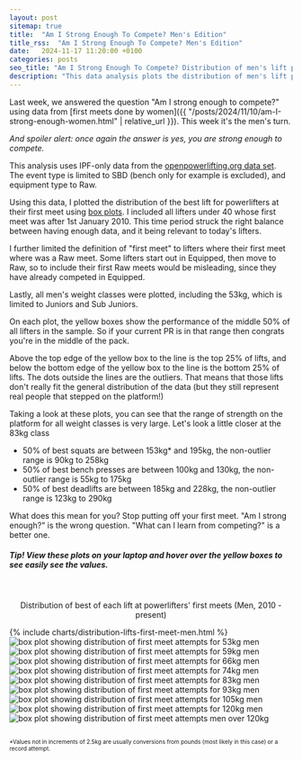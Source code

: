 ```yaml
---
layout: post
sitemap: true
title:  "Am I Strong Enough To Compete? Men's Edition"
title_rss:  "Am I Strong Enough To Compete? Men's Edition"
date:   2024-11-17 11:20:00 +0100
categories: posts
seo_title: "Am I Strong Enough To Compete? Distribution of men's lift performance in first meets by weight class"
description: "This data analysis plots the distribution of men's lift performance in first meets by weight class. The data comes from the openpowerlifting database."
---
```


Last week, we answered the question "Am I strong enough to compete?" using data from [first meets done by women]({{ "/posts/2024/11/10/am-I-strong-enough-women.html" | relative_url }}). This week it's the men's turn.

<p style="font-style: italic;">And spoiler alert: once again the answer is yes, you are strong enough to compete.</p>

This analysis uses IPF-only data from the [openpowerlifting.org data set](https://www.openpowerlifting.org/). The event type is limited to SBD (bench only for example is excluded), and equipment type to Raw.

Using this data, I plotted the distribution of the best lift for powerlifters at their first meet using [box plots](https://www.jmp.com/en_nl/statistics-knowledge-portal/exploratory-data-analysis/box-plot.html). I included all lifters under 40 whose first meet was after 1st January 2010. This time period struck the right balance between having enough data, and it being relevant to today's lifters. 

I further limited the definition of "first meet" to lifters where their first meet where was a Raw meet. Some lifters start out in Equipped, then move to Raw, so to include their first Raw meets would be misleading, since they have already competed in Equipped.

Lastly, all men's weight classes were plotted, including the 53kg, which is limited to Juniors and Sub Juniors.

On each plot, the yellow boxes show the performance of the middle 50% of all lifters in the sample. So if your current PR is in that range then congrats you're in the middle of the pack.

Above the top edge of the yellow box to the line is the top 25% of lifts, and below the bottom edge of the yellow box to the line is the bottom 25% of lifts. The dots outside the lines are the outliers.
That means that those lifts don't really fit the general distribution of the data (but they still represent real people that stepped on the platform!)

Taking a look at these plots, you can see that the range of strength on the platform for all weight classes is very large. Let's look a little closer at the 83kg class

- 50% of best squats are between 153kg* and 195kg, the non-outlier range is 90kg to 258kg
- 50% of best bench presses are between 100kg and 130kg, the non-outlier range is 55kg to 175kg
- 50% of best deadlifts are between 185kg and 228kg, the non-outlier range is 123kg to 290kg

What does this mean for you? Stop putting off your first meet. "Am I strong enough?" is the wrong question. "What can I learn from competing?" is a better one.

##### Tip! View these plots on your laptop and hover over the yellow boxes to see easily see the values.

<br>

<p style="text-align:center">Distribution of best of each lift at powerlifters' first meets (Men, 2010 - present)</p>

<div class="custom-chart-grid">
  <div class="html-content-grid">
    {% include charts/distribution-lifts-first-meet-men.html %}
  </div>
  <div class="svg-content-grid">
    <img src="/assets/charts/box-plot-first-meet-53-men.svg" alt="box plot showing distribution of first meet attempts for 53kg men">
    <img src="/assets/charts/box-plot-first-meet-59-men.svg" alt="box plot showing distribution of first meet attempts for 59kg men">
    <img src="/assets/charts/box-plot-first-meet-66-men.svg" alt="box plot showing distribution of first meet attempts for 66kg men">
    <img src="/assets/charts/box-plot-first-meet-74-men.svg" alt="box plot showing distribution of first meet attempts for 74kg men">
    <img src="/assets/charts/box-plot-first-meet-83-men.svg" alt="box plot showing distribution of first meet attempts for 83kg men">
    <img src="/assets/charts/box-plot-first-meet-93-men.svg" alt="box plot showing distribution of first meet attempts for 93kg men">
    <img src="/assets/charts/box-plot-first-meet-105-men.svg" alt="box plot showing distribution of first meet attempts for 105kg men">
    <img src="/assets/charts/box-plot-first-meet-120-men.svg" alt="box plot showing distribution of first meet attempts for 120kg men">
    <img src="/assets/charts/box-plot-first-meet-120plus-men.svg" alt="box plot showing distribution of first meet attempts men over 120kg">
  </div>
</div>



<br>
<p style="font-size: 10px;">*Values not in increments of 2.5kg are usually conversions from pounds (most likely in this case) or a record attempt.</p>